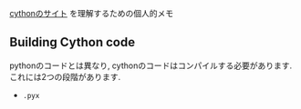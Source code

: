 [cythonのサイト](http://docs.cython.org/en/latest/src/quickstart/build.html) を理解するための個人的メモ

## Building Cython code

pythonのコードとは異なり, cythonのコードはコンパイルする必要があります. これには2つの段階があります.

- `.pyx`
